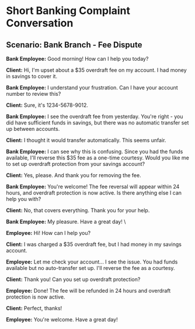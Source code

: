 # Short Banking Complaint Conversation

## Scenario: Bank Branch - Fee Dispute

**Bank Employee:** Good morning! How can I help you today?

**Client:** Hi, I'm upset about a $35 overdraft fee on my account. I had money in savings to cover it.

**Bank Employee:** I understand your frustration. Can I have your account number to review this?

**Client:** Sure, it's 1234-5678-9012.

**Bank Employee:** I see the overdraft fee from yesterday. You're right - you did have sufficient funds in savings, but there was no automatic transfer set up between accounts.

**Client:** I thought it would transfer automatically. This seems unfair.

**Bank Employee:** I can see why this is confusing. Since you had the funds available, I'll reverse this $35 fee as a one-time courtesy. Would you like me to set up overdraft protection from your savings account?

**Client:** Yes, please. And thank you for removing the fee.

**Bank Employee:** You're welcome! The fee reversal will appear within 24 hours, and overdraft protection is now active. Is there anything else I can help you with?

**Client:** No, that covers everything. Thank you for your help.

**Bank Employee:** My pleasure. Have a great day!
\




**Employee:** Hi! How can I help you?

**Client:** I was charged a $35 overdraft fee, but I had money in my savings account.

**Employee:** Let me check your account... I see the issue. You had funds available but no auto-transfer set up. I'll reverse the fee as a courtesy.

**Client:** Thank you! Can you set up overdraft protection?

**Employee:** Done! The fee will be refunded in 24 hours and overdraft protection is now active.

**Client:** Perfect, thanks!

**Employee:** You're welcome. Have a great day!
